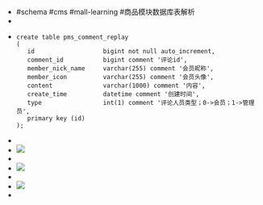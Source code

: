 - #schema #cms #mall-learning #商品模块数据库表解析
-
- ```
  create table pms_comment_replay
  (
     id                   bigint not null auto_increment,
     comment_id           bigint comment '评论id',
     member_nick_name     varchar(255) comment '会员昵称',
     member_icon          varchar(255) comment '会员头像',
     content              varchar(1000) comment '内容',
     create_time          datetime comment '创建时间',
     type                 int(1) comment '评论人员类型；0->会员；1->管理员',
     primary key (id)
  );
  
  ```
-
- ![](https://github.com/macrozheng/mall-learning/raw/master/docs/images/database_screen_30.png)
-
- ![](https://github.com/macrozheng/mall-learning/raw/master/docs/images/database_screen_31.png)
-
- ![](https://github.com/macrozheng/mall-learning/raw/master/docs/images/database_screen_32.png)
-